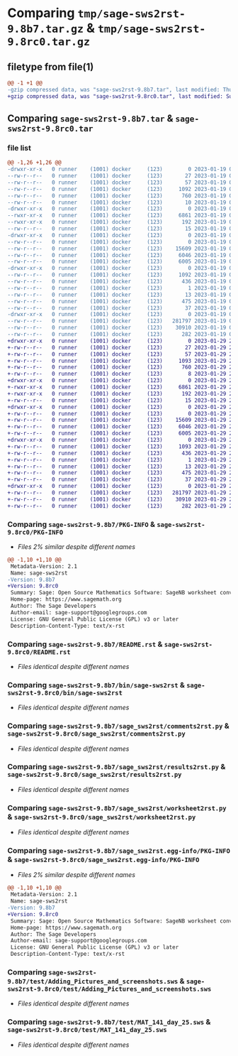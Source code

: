 # Comparing `tmp/sage-sws2rst-9.8b7.tar.gz` & `tmp/sage-sws2rst-9.8rc0.tar.gz`

## filetype from file(1)

```diff
@@ -1 +1 @@
-gzip compressed data, was "sage-sws2rst-9.8b7.tar", last modified: Thu Jan 19 06:51:28 2023, max compression
+gzip compressed data, was "sage-sws2rst-9.8rc0.tar", last modified: Sun Jan 29 23:46:55 2023, max compression
```

## Comparing `sage-sws2rst-9.8b7.tar` & `sage-sws2rst-9.8rc0.tar`

### file list

```diff
@@ -1,26 +1,26 @@
-drwxr-xr-x   0 runner    (1001) docker     (123)        0 2023-01-19 06:51:28.166531 sage-sws2rst-9.8b7/
--rw-r--r--   0 runner    (1001) docker     (123)       27 2023-01-19 06:47:40.000000 sage-sws2rst-9.8b7/.gitignore
--rw-r--r--   0 runner    (1001) docker     (123)       57 2023-01-19 06:47:40.000000 sage-sws2rst-9.8b7/MANIFEST.in
--rw-r--r--   0 runner    (1001) docker     (123)     1092 2023-01-19 06:51:28.166531 sage-sws2rst-9.8b7/PKG-INFO
--rw-r--r--   0 runner    (1001) docker     (123)      760 2023-01-19 06:47:40.000000 sage-sws2rst-9.8b7/README.rst
--rw-r--r--   0 runner    (1001) docker     (123)       10 2023-01-19 06:47:40.000000 sage-sws2rst-9.8b7/VERSION.txt
-drwxr-xr-x   0 runner    (1001) docker     (123)        0 2023-01-19 06:51:28.162531 sage-sws2rst-9.8b7/bin/
--rwxr-xr-x   0 runner    (1001) docker     (123)     6861 2023-01-19 06:47:40.000000 sage-sws2rst-9.8b7/bin/sage-sws2rst
--rwxr-xr-x   0 runner    (1001) docker     (123)      192 2023-01-19 06:47:40.000000 sage-sws2rst-9.8b7/check.sh
--rw-r--r--   0 runner    (1001) docker     (123)       15 2023-01-19 06:47:40.000000 sage-sws2rst-9.8b7/requirements.txt
-drwxr-xr-x   0 runner    (1001) docker     (123)        0 2023-01-19 06:51:28.162531 sage-sws2rst-9.8b7/sage_sws2rst/
--rw-r--r--   0 runner    (1001) docker     (123)        0 2023-01-19 06:47:40.000000 sage-sws2rst-9.8b7/sage_sws2rst/__init__.py
--rw-r--r--   0 runner    (1001) docker     (123)    15609 2023-01-19 06:47:40.000000 sage-sws2rst-9.8b7/sage_sws2rst/comments2rst.py
--rw-r--r--   0 runner    (1001) docker     (123)     6046 2023-01-19 06:47:40.000000 sage-sws2rst-9.8b7/sage_sws2rst/results2rst.py
--rw-r--r--   0 runner    (1001) docker     (123)     6005 2023-01-19 06:47:40.000000 sage-sws2rst-9.8b7/sage_sws2rst/worksheet2rst.py
-drwxr-xr-x   0 runner    (1001) docker     (123)        0 2023-01-19 06:51:28.166531 sage-sws2rst-9.8b7/sage_sws2rst.egg-info/
--rw-r--r--   0 runner    (1001) docker     (123)     1092 2023-01-19 06:51:27.000000 sage-sws2rst-9.8b7/sage_sws2rst.egg-info/PKG-INFO
--rw-r--r--   0 runner    (1001) docker     (123)      436 2023-01-19 06:51:28.000000 sage-sws2rst-9.8b7/sage_sws2rst.egg-info/SOURCES.txt
--rw-r--r--   0 runner    (1001) docker     (123)        1 2023-01-19 06:51:27.000000 sage-sws2rst-9.8b7/sage_sws2rst.egg-info/dependency_links.txt
--rw-r--r--   0 runner    (1001) docker     (123)       13 2023-01-19 06:51:27.000000 sage-sws2rst-9.8b7/sage_sws2rst.egg-info/top_level.txt
--rw-r--r--   0 runner    (1001) docker     (123)      475 2023-01-19 06:51:28.166531 sage-sws2rst-9.8b7/setup.cfg
--rw-r--r--   0 runner    (1001) docker     (123)       37 2023-01-19 06:47:40.000000 sage-sws2rst-9.8b7/setup.py
-drwxr-xr-x   0 runner    (1001) docker     (123)        0 2023-01-19 06:51:28.166531 sage-sws2rst-9.8b7/test/
--rw-r--r--   0 runner    (1001) docker     (123)   281797 2023-01-19 06:47:40.000000 sage-sws2rst-9.8b7/test/Adding_Pictures_and_screenshots.sws
--rw-r--r--   0 runner    (1001) docker     (123)    30910 2023-01-19 06:47:40.000000 sage-sws2rst-9.8b7/test/MAT_141_day_25.sws
--rw-r--r--   0 runner    (1001) docker     (123)      282 2023-01-19 06:47:40.000000 sage-sws2rst-9.8b7/tox.ini
+drwxr-xr-x   0 runner    (1001) docker     (123)        0 2023-01-29 23:46:55.649827 sage-sws2rst-9.8rc0/
+-rw-r--r--   0 runner    (1001) docker     (123)       27 2023-01-29 23:43:48.000000 sage-sws2rst-9.8rc0/.gitignore
+-rw-r--r--   0 runner    (1001) docker     (123)       57 2023-01-29 23:43:48.000000 sage-sws2rst-9.8rc0/MANIFEST.in
+-rw-r--r--   0 runner    (1001) docker     (123)     1093 2023-01-29 23:46:55.649827 sage-sws2rst-9.8rc0/PKG-INFO
+-rw-r--r--   0 runner    (1001) docker     (123)      760 2023-01-29 23:43:48.000000 sage-sws2rst-9.8rc0/README.rst
+-rw-r--r--   0 runner    (1001) docker     (123)        8 2023-01-29 23:43:48.000000 sage-sws2rst-9.8rc0/VERSION.txt
+drwxr-xr-x   0 runner    (1001) docker     (123)        0 2023-01-29 23:46:55.645827 sage-sws2rst-9.8rc0/bin/
+-rwxr-xr-x   0 runner    (1001) docker     (123)     6861 2023-01-29 23:43:48.000000 sage-sws2rst-9.8rc0/bin/sage-sws2rst
+-rwxr-xr-x   0 runner    (1001) docker     (123)      192 2023-01-29 23:43:48.000000 sage-sws2rst-9.8rc0/check.sh
+-rw-r--r--   0 runner    (1001) docker     (123)       15 2023-01-29 23:43:48.000000 sage-sws2rst-9.8rc0/requirements.txt
+drwxr-xr-x   0 runner    (1001) docker     (123)        0 2023-01-29 23:46:55.645827 sage-sws2rst-9.8rc0/sage_sws2rst/
+-rw-r--r--   0 runner    (1001) docker     (123)        0 2023-01-29 23:43:48.000000 sage-sws2rst-9.8rc0/sage_sws2rst/__init__.py
+-rw-r--r--   0 runner    (1001) docker     (123)    15609 2023-01-29 23:43:48.000000 sage-sws2rst-9.8rc0/sage_sws2rst/comments2rst.py
+-rw-r--r--   0 runner    (1001) docker     (123)     6046 2023-01-29 23:43:48.000000 sage-sws2rst-9.8rc0/sage_sws2rst/results2rst.py
+-rw-r--r--   0 runner    (1001) docker     (123)     6005 2023-01-29 23:43:48.000000 sage-sws2rst-9.8rc0/sage_sws2rst/worksheet2rst.py
+drwxr-xr-x   0 runner    (1001) docker     (123)        0 2023-01-29 23:46:55.645827 sage-sws2rst-9.8rc0/sage_sws2rst.egg-info/
+-rw-r--r--   0 runner    (1001) docker     (123)     1093 2023-01-29 23:46:54.000000 sage-sws2rst-9.8rc0/sage_sws2rst.egg-info/PKG-INFO
+-rw-r--r--   0 runner    (1001) docker     (123)      436 2023-01-29 23:46:55.000000 sage-sws2rst-9.8rc0/sage_sws2rst.egg-info/SOURCES.txt
+-rw-r--r--   0 runner    (1001) docker     (123)        1 2023-01-29 23:46:54.000000 sage-sws2rst-9.8rc0/sage_sws2rst.egg-info/dependency_links.txt
+-rw-r--r--   0 runner    (1001) docker     (123)       13 2023-01-29 23:46:54.000000 sage-sws2rst-9.8rc0/sage_sws2rst.egg-info/top_level.txt
+-rw-r--r--   0 runner    (1001) docker     (123)      475 2023-01-29 23:46:55.649827 sage-sws2rst-9.8rc0/setup.cfg
+-rw-r--r--   0 runner    (1001) docker     (123)       37 2023-01-29 23:43:48.000000 sage-sws2rst-9.8rc0/setup.py
+drwxr-xr-x   0 runner    (1001) docker     (123)        0 2023-01-29 23:46:55.649827 sage-sws2rst-9.8rc0/test/
+-rw-r--r--   0 runner    (1001) docker     (123)   281797 2023-01-29 23:43:48.000000 sage-sws2rst-9.8rc0/test/Adding_Pictures_and_screenshots.sws
+-rw-r--r--   0 runner    (1001) docker     (123)    30910 2023-01-29 23:43:48.000000 sage-sws2rst-9.8rc0/test/MAT_141_day_25.sws
+-rw-r--r--   0 runner    (1001) docker     (123)      282 2023-01-29 23:43:48.000000 sage-sws2rst-9.8rc0/tox.ini
```

### Comparing `sage-sws2rst-9.8b7/PKG-INFO` & `sage-sws2rst-9.8rc0/PKG-INFO`

 * *Files 2% similar despite different names*

```diff
@@ -1,10 +1,10 @@
 Metadata-Version: 2.1
 Name: sage-sws2rst
-Version: 9.8b7
+Version: 9.8rc0
 Summary: Sage: Open Source Mathematics Software: SageNB worksheet converter
 Home-page: https://www.sagemath.org
 Author: The Sage Developers
 Author-email: sage-support@googlegroups.com
 License: GNU General Public License (GPL) v3 or later
 Description-Content-Type: text/x-rst
```

### Comparing `sage-sws2rst-9.8b7/README.rst` & `sage-sws2rst-9.8rc0/README.rst`

 * *Files identical despite different names*

### Comparing `sage-sws2rst-9.8b7/bin/sage-sws2rst` & `sage-sws2rst-9.8rc0/bin/sage-sws2rst`

 * *Files identical despite different names*

### Comparing `sage-sws2rst-9.8b7/sage_sws2rst/comments2rst.py` & `sage-sws2rst-9.8rc0/sage_sws2rst/comments2rst.py`

 * *Files identical despite different names*

### Comparing `sage-sws2rst-9.8b7/sage_sws2rst/results2rst.py` & `sage-sws2rst-9.8rc0/sage_sws2rst/results2rst.py`

 * *Files identical despite different names*

### Comparing `sage-sws2rst-9.8b7/sage_sws2rst/worksheet2rst.py` & `sage-sws2rst-9.8rc0/sage_sws2rst/worksheet2rst.py`

 * *Files identical despite different names*

### Comparing `sage-sws2rst-9.8b7/sage_sws2rst.egg-info/PKG-INFO` & `sage-sws2rst-9.8rc0/sage_sws2rst.egg-info/PKG-INFO`

 * *Files 2% similar despite different names*

```diff
@@ -1,10 +1,10 @@
 Metadata-Version: 2.1
 Name: sage-sws2rst
-Version: 9.8b7
+Version: 9.8rc0
 Summary: Sage: Open Source Mathematics Software: SageNB worksheet converter
 Home-page: https://www.sagemath.org
 Author: The Sage Developers
 Author-email: sage-support@googlegroups.com
 License: GNU General Public License (GPL) v3 or later
 Description-Content-Type: text/x-rst
```

### Comparing `sage-sws2rst-9.8b7/test/Adding_Pictures_and_screenshots.sws` & `sage-sws2rst-9.8rc0/test/Adding_Pictures_and_screenshots.sws`

 * *Files identical despite different names*

### Comparing `sage-sws2rst-9.8b7/test/MAT_141_day_25.sws` & `sage-sws2rst-9.8rc0/test/MAT_141_day_25.sws`

 * *Files identical despite different names*

